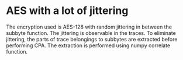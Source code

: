 # AES with a lot of jittering

The encryption used is AES-128 with random jittering in between the subbyte function. The jittering is observable in the traces. 
To eliminate jittering, the parts of trace belongings to subbytes are extracted before performing CPA. The extraction is performed using numpy
correlate function. 
